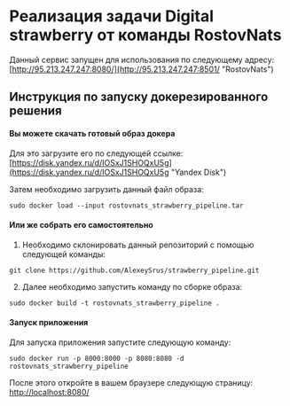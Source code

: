 # Реализация задачи Digital strawberry от команды RostovNats

Данный сервис запущен для использования по следующему адресу: 
[http://95.213.247.247:8080/](http://95.213.247.247:8501/ "RostovNats")

## Инструкция по запуску докерезированного решения
#### Вы можете скачать готовый образ докера
Для это загрузите его по следующей ссылке: [https://disk.yandex.ru/d/IOSxJ1SHOQxU5g](https://disk.yandex.ru/d/IOSxJ1SHOQxU5g "Yandex Disk")

Затем необходимо загрузить данный файл образа:
```shell
sudo docker load --input rostovnats_strawberry_pipeline.tar
```

#### Или же собрать его самостоятельно
1. Необходимо склонировать данный репозиторий с помощью следующей команды:
```shell
git clone https://github.com/AlexeySrus/strawberry_pipeline.git
```
2. Далее необходимо запустить команду по сборке образа:
```shell
sudo docker build -t rostovnats_strawberry_pipeline .
```


#### Запуск приложения
Для запуска приложения запустите следующую команду:
```shell
sudo docker run -p 8000:8000 -p 8080:8080 -d rostovnats_strawberry_pipeline
```

После этого откройте в вашем браузере следующую страницу: 
[http://localhost:8080/](http://localhost:8080/ "RostovNats")